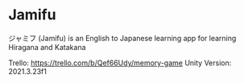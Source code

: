 # Jamifu
ジャミフ (Jamifu) is an English to Japanese learning app for learning Hiragana and Katakana

Trello: https://trello.com/b/Qef66Udy/memory-game
Unity Version: 2021.3.23f1
